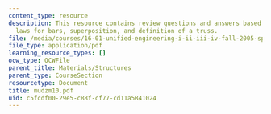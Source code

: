 ```yaml
---
content_type: resource
description: This resource contains review questions and answers based on constitutive
  laws for bars, superposition, and definition of a truss.
file: /media/courses/16-01-unified-engineering-i-ii-iii-iv-fall-2005-spring-2006/c5fcdf0029e5c88fcf77cd11a5841024_mudzm10.pdf
file_type: application/pdf
learning_resource_types: []
ocw_type: OCWFile
parent_title: Materials/Structures
parent_type: CourseSection
resourcetype: Document
title: mudzm10.pdf
uid: c5fcdf00-29e5-c88f-cf77-cd11a5841024
---
```


